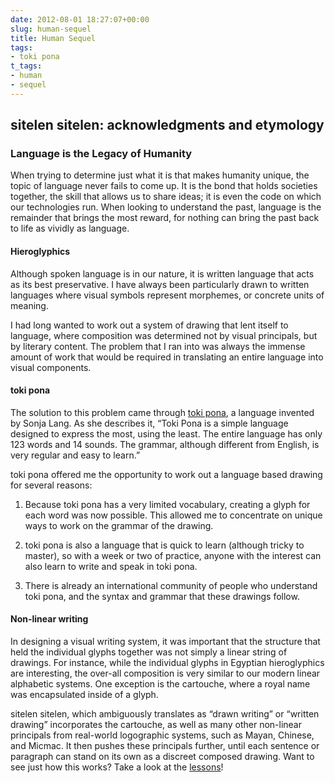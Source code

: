 ```yaml
---
date: 2012-08-01 18:27:07+00:00
slug: human-sequel
title: Human Sequel
tags:
- toki pona
t_tags:
- human
- sequel
---
```


## sitelen sitelen: acknowledgments and etymology

### Language is the Legacy of Humanity

When trying to determine just what it is that makes humanity unique, the topic of language never fails to come up. It is the bond that holds societies together, the skill that allows us to share ideas; it is even the code on which our technologies run. When looking to understand the past, language is the remainder that brings the most reward, for nothing can bring the past back to life as vividly as language.

#### Hieroglyphics

Although spoken language is in our nature, it is written language that acts as its best preservative. I have always been particularly drawn to written languages where visual symbols represent morphemes, or concrete units of meaning.

I had long wanted to work out a system of drawing that lent itself to language, where composition was determined not by visual principals, but by literary content. The problem that I ran into was always the immense amount of work that would be required in translating an entire language into visual components.

#### toki pona

The solution to this problem came through [toki pona](http://en.tokipona.org), a language invented by Sonja Lang. As she describes it, “Toki Pona is a simple language designed to express the most, using the least. The entire language has only 123 words and 14 sounds. The grammar, although different from English, is very regular and easy to learn.”

toki pona offered me the opportunity to work out a language based drawing for several reasons:

  1. Because toki pona has a very limited vocabulary, creating a glyph for each word was now possible.
This allowed me to concentrate on unique ways to work on the grammar of the drawing.

  2. toki pona is also a language that is quick to learn (although tricky to master),
so with a week or two of practice, anyone with the interest can also learn to write and speak in toki pona.

  3. There is already an international community of people who understand toki pona, and the syntax and grammar that these drawings follow.

#### Non-linear writing

In designing a visual writing system, it was important that the structure that held the individual glyphs together was not simply a linear string of drawings. For instance, while the individual glyphs in Egyptian hieroglyphics are interesting, the over-all composition is very similar to our modern linear alphabetic systems. One exception is the cartouche, where a royal name was encapsulated inside of a glyph.

sitelen sitelen, which ambiguously translates as “drawn writing” or “written drawing” incorporates the cartouche, as well as many other non-linear principals from real-world logographic systems, such as Mayan, Chinese, and Micmac. It then pushes these principals further, until each sentence or paragraph can stand on its own as a discreet composed drawing. Want to see just how this works? Take a look at the [lessons](/toki-pona/)!




